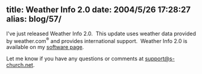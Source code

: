 title: Weather Info 2.0
date: 2004/5/26 17:28:27
alias: blog/57/
---
I've just released Weather Info 2.0.  This update uses weather data provided by weather.com<sup>&reg;</sup> and provides international support.  Weather Info 2.0 is available on my [software page](otherprojects.htm). 

Let me know if you have any questions or comments at [support@s-church.net](mailto:support@s-church.net).